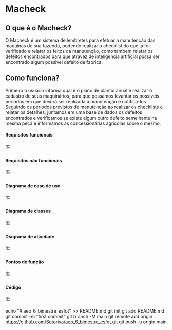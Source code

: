 # Macheck

## O que é o Macheck?
O Macheck é um sistema de lembretes para efetuar a manutenção das maquinas de sua fazenda, podendo realizar o checklist do que já foi verificado e relatar os feitos da manutenção, como tambem relatar os defeitos encontrados para que atravez de inteligencia artificial possa ser encontrado algum possivel defeito de fabrica.

## Como funciona?
Primeiro o usuário informa qual é o plano de plantio anual e realizar o cadastro de seus maquinários, para que possamos levantar os possiveis periodos em que deverá ser realizada a manutenção e notifica-los. Seguindo os periodos previstos de manutenção ao realizar os checklists e relatar os detalhes, juntamos em uma base de dados os defeitos encontrados e verificamos se existe algum outro defeito semelhante na mesma peça e informamos as concessionárias agricolas sobre o mesmo.

#### Requisitos funcionais
🏗

#### Requisitos não funcionais
🏗

#### Diagrama de caso de uso
🏗

#### Diagrama de classes
🏗

#### Diagrama de atividade
🏗

#### Pontos de função
🏗

#### Cédigo
🏗




echo "# aep_6_bimestre_esfot" >> README.md
git init
git add README.md
git commit -m "first commit"
git branch -M main
git remote add origin https://github.com/Sotoriva/aep_6_bimestre_esfot.git
git push -u origin main
